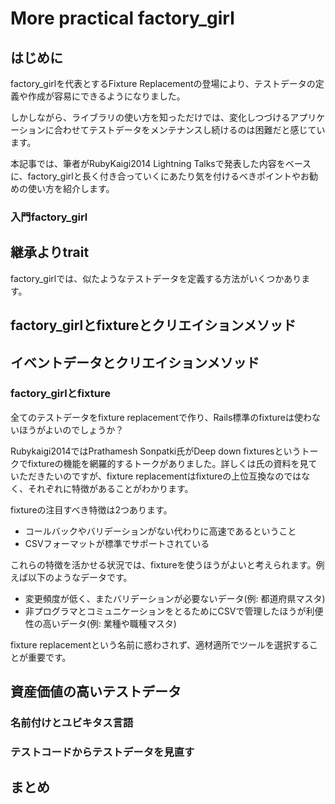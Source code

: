 # More practical factory_girl

## はじめに

factory_girlを代表とするFixture Replacementの登場により、テストデータの定義や作成が容易にできるようになりました。

しかしながら、ライブラリの使い方を知っただけでは、変化しつづけるアプリケーションに合わせてテストデータをメンテナンスし続けるのは困難だと感じています。

本記事では、筆者がRubyKaigi2014 Lightning Talksで発表した内容をベースに、factory_girlと長く付き合っていくにあたり気を付けるべきポイントやお勧めの使い方を紹介します。

### 入門factory_girl

## 継承よりtrait

factory_girlでは、似たようなテストデータを定義する方法がいくつかあります。

## factory_girlとfixtureとクリエイションメソッド

## イベントデータとクリエイションメソッド

### factory_girlとfixture

全てのテストデータをfixture replacementで作り、Rails標準のfixtureは使わないほうがよいのでしょうか？

Rubykaigi2014ではPrathamesh Sonpatki氏がDeep down fixturesというトークでfixtureの機能を網羅的するトークがありました。詳しくは氏の資料を見ていただきたいのですが、fixture replacementはfixtureの上位互換なのではなく、それぞれに特徴があることがわかります。

fixtureの注目すべき特徴は2つあります。

- コールバックやバリデーションがない代わりに高速であるということ
- CSVフォーマットが標準でサポートされている

これらの特徴を活かせる状況では、fixtureを使うほうがよいと考えられます。例えば以下のようなデータです。

- 変更頻度が低く、またバリデーションが必要ないデータ(例: 都道府県マスタ)
- 非プログラマとコミュニケーションをとるためにCSVで管理したほうが利便性の高いデータ(例: 業種や職種マスタ)

fixture replacementという名前に惑わされず、適材適所でツールを選択することが重要です。

## 資産価値の高いテストデータ

### 名前付けとユビキタス言語

### テストコードからテストデータを見直す

## まとめ
